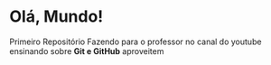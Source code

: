 # Olá, Mundo!
 Primeiro Repositório
Fazendo para o professor no canal do youtube ensinando sobre **Git e GitHub** aproveitem
